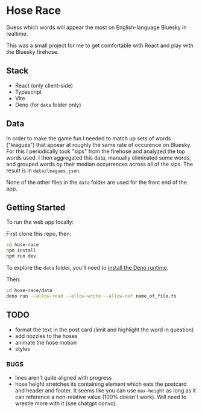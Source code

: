 # Hose Race

Guess which words will appear the most on English-language Bluesky in realtime.

This was a small project for me to get comfortable with React and play with the Bluesky firehose.

## Stack

- React (only client-side)
- Typescript
- Vite
- Deno (for `data` folder only)

## Data

In order to make the game fun I needed to match up sets of words ("leagues") that appear at roughly the same rate of occurence on Bluesky. For this I periodically took "sips" from the firehose and analyzed the top words used. I then aggregated this data, manually eliminated some words, and grouped words by their median occurrences across all of the sips. The result is in `data/leagues.json`.

None of the other files in the `data` folder are used for the front end of the app.

## Getting Started

To run the web app locally:

First clone this repo, then:

```bash
cd hose-race
npm install
npm run dev
```

To explore the `data` folder, you'll need to [install the Deno runtime](https://docs.deno.com/runtime/).

Then:

```bash
cd hose-race/data
deno run --allow-read --allow-write --allow-net name_of_file.ts
```

## TODO

- format the text in the post card (limit and highlight the word in question)
- add nozzles to the hoses
- animate the hose motion
- styles

### BUGS

- lines aren't quite aligned with progress
- hose height stretches its containing element which eats the postcard and header and footer. It seems like you can use `max-height` as long as it can reference a non-relative value (100% doesn't work). Will need to wrestle more with it (see chatgpt convo).
